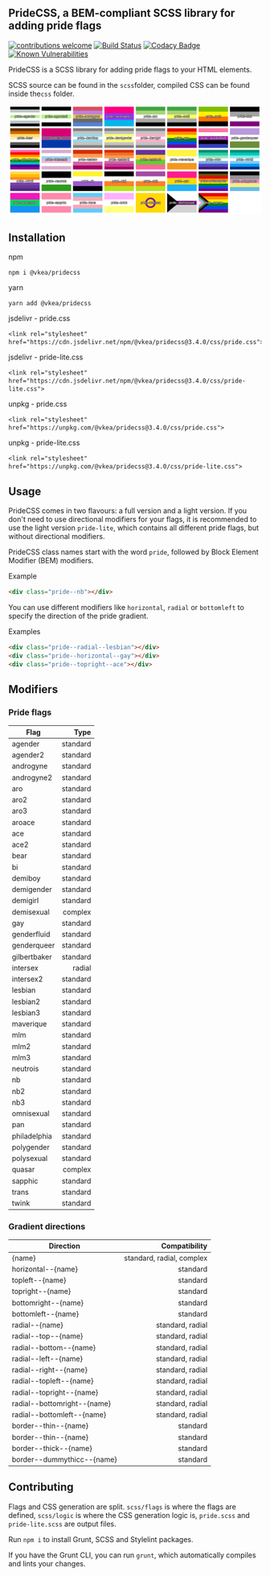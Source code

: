 ## PrideCSS, a BEM-compliant SCSS library for adding pride flags

[![contributions welcome](https://img.shields.io/badge/contributions-welcome-brightgreen.svg?style=flat)](https://github.com/VKEA/PrideCSS/issues)
[![Build Status](https://travis-ci.com/VKEA/PrideCSS.svg?branch=master)](https://travis-ci.com/VKEA/PrideCSS)
[![Codacy Badge](https://app.codacy.com/project/badge/Grade/2543248deaf74fab817ff52cabc1ee84)](https://www.codacy.com/gh/VKEA/PrideCSS/dashboard?utm_source=github.com&amp;utm_medium=referral&amp;utm_content=VKEA/PrideCSS&amp;utm_campaign=Badge_Grade)
[![Known Vulnerabilities](https://snyk.io/test/github/VKEA/PrideCSS/badge.svg)](https://snyk.io/test/github/VKEA/PrideCSS?targetFile=package.json)

PrideCSS is a SCSS library for adding pride flags to your HTML elements.

SCSS source can be found in the `scss`folder, compiled CSS can be found inside the`css` folder.

![a screenshot of the different flags](sample.png)

## Installation

npm

```
npm i @vkea/pridecss
```

yarn

```
yarn add @vkea/pridecss
```

jsdelivr - pride.css

```
<link rel="stylesheet" href="https://cdn.jsdelivr.net/npm/@vkea/pridecss@3.4.0/css/pride.css">
```

jsdelivr - pride-lite.css

```
<link rel="stylesheet" href="https://cdn.jsdelivr.net/npm/@vkea/pridecss@3.4.0/css/pride-lite.css">
```

unpkg - pride.css

```
<link rel="stylesheet" href="https://unpkg.com/@vkea/pridecss@3.4.0/css/pride.css">
```

unpkg - pride-lite.css

```
<link rel="stylesheet" href="https://unpkg.com/@vkea/pridecss@3.4.0/css/pride-lite.css">
```


## Usage

PrideCSS comes in two flavours: a full version and a light version. If you don't need to use directional modifiers for your flags, it is recommended to use the light version `pride-lite`, which contains all different pride flags, but without directional modifiers.

PrideCSS class names start with the word `pride`, followed by Block Element Modifier (BEM) modifiers.

Example

```html
<div class="pride--nb"></div>
```

You can use different modifiers like `horizontal`, `radial` or `bottomleft` to specify the direction of the pride gradient.

Examples

```html
<div class="pride--radial--lesbian"></div>
<div class="pride--horizontal--gay"></div>
<div class="pride--topright--ace"></div>
```

## Modifiers

### Pride flags

| Flag           | Type     |
|----------------|---------:|
| agender        | standard |
| agender2       | standard |
| androgyne      | standard |
| androgyne2     | standard |
| aro            | standard |
| aro2           | standard |
| aro3           | standard |
| aroace         | standard |
| ace            | standard |
| ace2           | standard |
| bear           | standard |
| bi             | standard |
| demiboy        | standard |
| demigender     | standard |
| demigirl       | standard |
| demisexual     | complex  |
| gay            | standard |
| genderfluid    | standard |
| genderqueer    | standard |
| gilbertbaker   | standard |
| intersex       | radial   |
| intersex2      | standard |
| lesbian        | standard |
| lesbian2       | standard |
| lesbian3       | standard |
| maverique      | standard |
| mlm            | standard |
| mlm2           | standard |
| mlm3           | standard |
| neutrois       | standard |
| nb             | standard |
| nb2            | standard |
| nb3            | standard |
| omnisexual     | standard |
| pan            | standard |
| philadelphia   | standard |
| polygender     | standard |
| polysexual     | standard |
| quasar         | complex  |
| sapphic        | standard |
| trans          | standard |
| twink          | standard |

### Gradient directions
| Direction                   | Compatibility             |
|-----------------------------|--------------------------:|
| {name}                      | standard, radial, complex |
| horizontal--{name}          | standard                  |
| topleft--{name}             | standard                  |
| topright--{name}            | standard                  |
| bottomright--{name}         | standard                  |
| bottomleft--{name}          | standard                  |
| radial--{name}              | standard, radial          |
| radial--top--{name}         | standard, radial          |
| radial--bottom--{name}      | standard, radial          |
| radial--left--{name}        | standard, radial          |
| radial--right--{name}       | standard, radial          |
| radial--topleft--{name}     | standard, radial          |
| radial--topright--{name}    | standard, radial          |
| radial--bottomright--{name} | standard, radial          |
| radial--bottomleft--{name}  | standard, radial          |
| border--thin--{name}        | standard                  |
| border--thin--{name}        | standard                  |
| border--thick--{name}       | standard                  |
| border--dummythicc--{name}  | standard                  |

## Contributing

Flags and CSS generation are split. `scss/flags` is where the flags are defined, `scss/logic` is where the CSS generation logic is, `pride.scss` and `pride-lite.scss` are output files.

Run `npm i` to install Grunt, SCSS and Stylelint packages.

If you have the Grunt CLI, you can run `grunt`, which automatically compiles and lints your changes.
